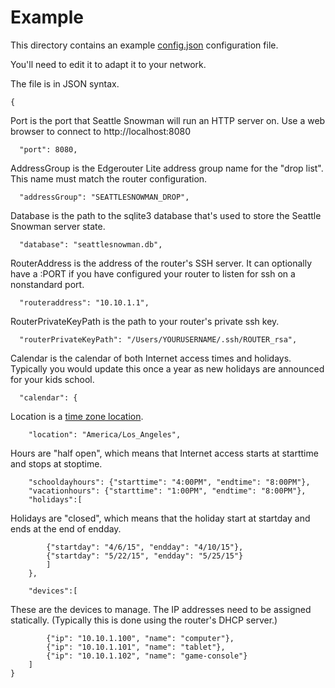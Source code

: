 # Example

This directory contains an example [config.json](config.json) configuration file.

You'll need to edit it to adapt it to your network.

The file is in JSON syntax.

    {

Port is the port that Seattle Snowman will run an HTTP server on. Use a web
browser to connect to http://localhost:8080

      "port": 8080,

AddressGroup is the Edgerouter Lite address group name for the "drop list".
This name must match the router configuration.

      "addressGroup": "SEATTLESNOWMAN_DROP",

Database is the path to the sqlite3 database that's used to store the
Seattle Snowman server state.

      "database": "seattlesnowman.db",

RouterAddress is the address of the router's SSH server. It can optionally
have a :PORT if you have configured your router to listen for ssh on a
nonstandard port.

      "routeraddress": "10.10.1.1",

RouterPrivateKeyPath is the path to your router's private ssh key.

      "routerPrivateKeyPath": "/Users/YOURUSERNAME/.ssh/ROUTER_rsa",

Calendar is the calendar of both Internet access times and holidays.
Typically you would update this once a year as new holidays are announced
for your kids school.

      "calendar": {

Location is a [time zone location](http://golang.org/pkg/time/#LoadLocation).

        "location": "America/Los_Angeles",

Hours are "half open", which means
that Internet access starts at starttime and stops at stoptime.

        "schooldayhours": {"starttime": "4:00PM", "endtime": "8:00PM"},
        "vacationhours": {"starttime": "1:00PM", "endtime": "8:00PM"},
        "holidays":[

Holidays are "closed", which means that the holiday start at startday and
ends at the end of endday.

            {"startday": "4/6/15", "endday": "4/10/15"},
            {"startday": "5/22/15", "endday": "5/25/15"}
            ]
        },

        "devices":[

These are the devices to manage. The IP addresses need to be assigned
statically. (Typically this is done using the router's DHCP server.)

            {"ip": "10.10.1.100", "name": "computer"},
            {"ip": "10.10.1.101", "name": "tablet"},
            {"ip": "10.10.1.102", "name": "game-console"}
        ]
    }
